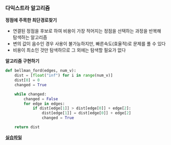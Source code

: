 ### 다익스트라 알고리즘

**정점에 주목한 최단경로찾기**

- 연결된 정점을 후보로 하여 비용이 가장 적어지는 정점을 선택하는 과정을 반복해 탐색하는 알고리즘
- 변의 값이 음수인 경우 사용이 불가능하지만, 빠른속도(효율적)로 문제를 풀 수 있다
- 비용이 최소인 것만 탐색하므로 그 외에는 탐색할 필요가 없다

**알고리즘 구현하기**

```python
def bellman_ford(edges, num_v):
    dist = [float("inf") for i in range(num_v)]
    dist[0] = 0
    changed = True

    while changed:
        changed = False
        for edge in edges:
            if dist[edge[1]] > dist[edge[0]] + edge[2]:
                dist[edge[1]] = dist[edge[0]] + edge[2]
                changed = True

    return dist
```

**[실습파일](point3_ex.py)**
